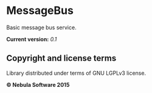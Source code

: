 MessageBus
============

Basic message bus service.

**Current version:** *0.1*

## Copyright and license terms

Library distributed under terms of GNU LGPLv3 license.

**© Nebula Software 2015**